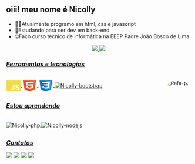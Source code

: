 ##  oiii!  meu nome é Nicolly

*  👩‍💻Atualmente programo em html, css e javascript
* 🌱Estudando para ser dev em back-end
* 🤓Faço curso técnico de informática na EEEP Padre João Bosco de Lima 

<div align="center">
  <a href="https://github.com/Niicolly-nogueira">
  <img height="180em" src="https://github-readme-stats.vercel.app/api?username=niicolly-nogueira&show_icons=true&theme=dracula&include_all_commits=true&count_private=true"/>
  <img height="150em" src="https://github-readme-stats.vercel.app/api/top-langs/?username=niicolly-nogueira&layout=compact&langs_count=7&theme=dracula"/>
</div>

 ### _Ferramentas e tecnologias_
 
 <div style="display: inline_block"><br>
  <img align="center" alt="Nicolly-Js" height="30" width="40" src="https://raw.githubusercontent.com/devicons/devicon/master/icons/javascript/javascript-plain.svg">
  <img align="center" alt="Nicolly-HTML" height="30" width="40" src="https://raw.githubusercontent.com/devicons/devicon/master/icons/html5/html5-original.svg">
  <img align="center" alt="Nicolly-CSS" height="30" width="40" src="https://raw.githubusercontent.com/devicons/devicon/master/icons/css3/css3-original.svg">
  <img align="center" alt="Nicolly-bootstrap" height="35" width="40" src="https://cdn.jsdelivr.net/gh/devicons/devicon/icons/bootstrap/bootstrap-original.svg" />
  <img align="right" alt="Rafa-pic" height="150" style="border-radius:50px;" src="https://media.discordapp.net/attachments/639956127056134178/890373478988013628/Publicacoes_Instagram_1_1.png?width=676&height=676">
</div>

##

### _Estou aprendendo_

<div style="display: inline_block"><br>
  <img align="center" alt="Nicolly-php" height="40" width="40" src="https://cdn.jsdelivr.net/gh/devicons/devicon@v2.15.1/devicon.min.css" />
 <img align="center" alt="Nicolly-nodejs" height="40" width="40" src="https://cdn.jsdelivr.net/gh/devicons/devicon/icons/nodejs/nodejs-original-wordmark.svg" />
 </div>
 
 ##
 
 ### _Contatos_
 
 <div> 
  <a href="https://www.instagram.com/niicolly.nogueiiraa/" target="_blank"><img src="https://img.shields.io/badge/-Instagram-%23E4405F?style=for-the-badge&logo=instagram&logoColor=white" target="_blank"></a>
 <a href="" target="_blank"><img src="https://img.shields.io/badge/Discord-7289DA?style=for-the-badge&logo=discord&logoColor=white" target="_blank"></a> 
  <a href = "mailto:contatorafaballerini@gmail.com"><img src="https://img.shields.io/badge/-Gmail-%23333?style=for-the-badge&logo=gmail&logoColor=white" target="_blank"></a>
  <a href="https://www.linkedin.com/in/rafaella-ballerini-45875016a" target="_blank"><img src="https://img.shields.io/badge/-LinkedIn-%230077B5?style=for-the-badge&logo=linkedin&logoColor=white" target="_blank"></a> 
 
 
</div>
